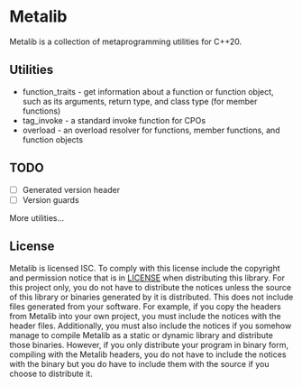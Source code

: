 # Metalib

Metalib is a collection of metaprogramming utilities for C++20.

## Utilities
* function_traits - get information about a function or function object, such as its arguments, return type,
and class type (for member functions)
* tag_invoke - a standard invoke function for CPOs
* overload - an overload resolver for functions, member functions, and function objects

## TODO
* [ ] Generated version header
* [ ] Version guards

More utilities...

## License

Metalib is licensed ISC. To comply with this license include the copyright and permission notice that is in 
[LICENSE](LICENSE) when distributing this library. For this project only, you do not have to distribute the notices
unless the source of this library or binaries generated by it is distributed. This does not include files generated from
your software. For example, if you copy the headers from Metalib into your own project, you must include the notices
with the header files. Additionally, you must also include the notices if you somehow manage to compile Metalib as a
static or dynamic library and distribute those binaries. However, if you only distribute your program in binary form,
compiling with the Metalib headers, you do not have to include the notices with the binary but you do have to include
them with the source if you choose to distribute it.

